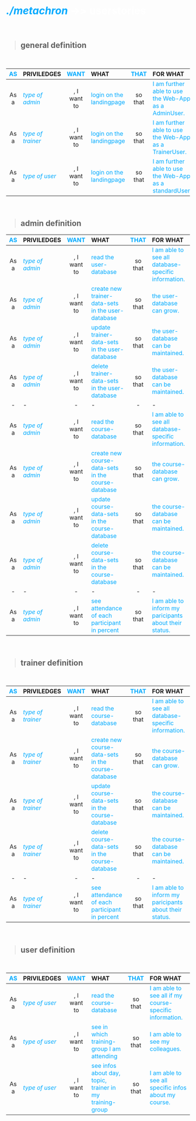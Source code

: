 <c2>

# _**<c1>./metachron</c1>**_ ->> **userstories**

<br>

>## general definition

<br>

| **<c1>AS</c1>** | **PRIVILEDGES** | **<c1>WANT</c1>** | **WHAT** | **<c1>THAT</c1>** | **FOR WHAT** |
|:-:|:-|:-:|:-|:-:|:-|
| As a | <c1>_type of admin_</c1>   | , I want to | <c1>login on the landingpage</c1> | so that | <c1>I am further able to use the Web-App as a AdminUser.   </c1> |
| As a | <c1>_type of trainer_</c1> | , I want to | <c1>login on the landingpage</c1> | so that | <c1>I am further able to use the Web-App as a TrainerUser. </c1> |      
| As a | <c1>_type of user_</c1>    | , I want to | <c1>login on the landingpage</c1> | so that | <c1>I am further able to use the Web-App as a standardUser.</c1> |

<br>

>## admin definition
| **<c1>AS</c1>** | **PRIVILEDGES** | **<c1>WANT</c1>** | **WHAT** | **<c1>THAT</c1>** | **FOR WHAT** |
|:-:|:-|:-:|:-|:-:|:-|
| As a | <c1>_type of admin_</c1> | , I want to | <c1>read the user-database</c1>                             | so that | <c1>I am able to see all database-specific information.</c1>    | 
| As a | <c1>_type of admin_</c1> | , I want to | <c1>create new trainer-data-sets in the user-database</c1>  | so that | <c1>the user-database can grow.</c1>                            |
| As a | <c1>_type of admin_</c1> | , I want to | <c1>update trainer-data-sets in the user-database</c1>      | so that | <c1>the user-database can be maintained.</c1>                   |
| As a | <c1>_type of admin_</c1> | , I want to | <c1>delete trainer-data-sets in the user-database</c1>      | so that | <c1>the user-database can be maintained.</c1>                   |
| - | - | - | - | - | - |
| As a | <c1>_type of admin_</c1> | , I want to | <c1>read the course-database</c1>                           | so that | <c1>I am able to see all database-specific information.</c1>    | 
| As a | <c1>_type of admin_</c1> | , I want to | <c1>create new course-data-sets in the course-database</c1> | so that | <c1>the course-database can grow.</c1>                          |
| As a | <c1>_type of admin_</c1> | , I want to | <c1>update course-data-sets in the course-database</c1>     | so that | <c1>the course-database can be maintained.</c1>                 |
| As a | <c1>_type of admin_</c1> | , I want to | <c1>delete course-data-sets in the course-database</c1>     | so that | <c1>the course-database can be maintained.</c1>                 |
| - | - | - | - | - | - |
| As a | <c1>_type of admin_</c1> | , I want to | <c1>see attendance of each participant in percent</c1>      | so that | <c1>I am able to inform my paricipants about their status.</c1> |

<br>

>## trainer definition

<br>

| **<c1>AS</c1>** | **PRIVILEDGES** | **<c1>WANT</c1>** | **WHAT** | **<c1>THAT</c1>** | **FOR WHAT** |
|:-:|:-|:-:|:-|:-:|:-|
| As a | <c1>_type of trainer_</c1> | , I want to | <c1>read the course-database</c1>                           | so that | <c1>I am able to see all database-specific information.</c1>      |
| As a | <c1>_type of trainer_</c1> | , I want to | <c1>create new course-data-sets in the course-database</c1> | so that | <c1>the course-database can grow.</c1>                            |
| As a | <c1>_type of trainer_</c1> | , I want to | <c1>update course-data-sets in the course-database</c1>     | so that | <c1>the course-database can be maintained.</c1>                   |
| As a | <c1>_type of trainer_</c1> | , I want to | <c1>delete course-data-sets in the course-database</c1>     | so that | <c1>the course-database can be maintained.</c1>                   |
| - | - | - | - | - | - |
| As a | <c1>_type of trainer_</c1> | , I want to | <c1>see attendance of each participant in percent</c1>      | so that | <c1>I am able to inform my paricipants about their status.</c1>   |

<br>

>## user definition

<br>

| **<c1>AS</c1>** | **PRIVILEDGES** | **<c1>WANT</c1>** | **WHAT** | **<c1>THAT</c1>** | **FOR WHAT** |
|:-:|:-|:-:|:-|:-:|:-|
| As a | <c1>_type of user_</c1> | , I want to | <c1>read the course-database</c1>                                  | so that | <c1>I am able to see all if my course-specific information.</c1> | 
| As a | <c1>_type of user_</c1> | , I want to | <c1>see in which training-group I am attending</c1>                | so that | <c1>I am able to see my colleagues.</c1>                         | 
| As a | <c1>_type of user_</c1> | , I want to | <c1>see infos about day, topic, trainer in my training-group</c1>  | so that | <c1>I am able to see all specific infos about my course.</c1>    | 

</c2>

<br>

<style>
    c1 { color: rgba(0,170,255,1) }
    c2 { color: rgba(255,255,255,1) }
</style>